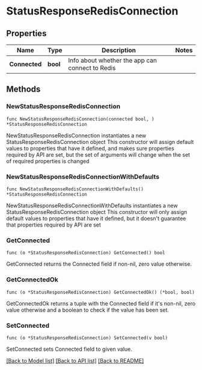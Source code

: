 # StatusResponseRedisConnection

## Properties

Name | Type | Description | Notes
------------ | ------------- | ------------- | -------------
**Connected** | **bool** | Info about whether the app can connect to Redis | 

## Methods

### NewStatusResponseRedisConnection

`func NewStatusResponseRedisConnection(connected bool, ) *StatusResponseRedisConnection`

NewStatusResponseRedisConnection instantiates a new StatusResponseRedisConnection object
This constructor will assign default values to properties that have it defined,
and makes sure properties required by API are set, but the set of arguments
will change when the set of required properties is changed

### NewStatusResponseRedisConnectionWithDefaults

`func NewStatusResponseRedisConnectionWithDefaults() *StatusResponseRedisConnection`

NewStatusResponseRedisConnectionWithDefaults instantiates a new StatusResponseRedisConnection object
This constructor will only assign default values to properties that have it defined,
but it doesn't guarantee that properties required by API are set

### GetConnected

`func (o *StatusResponseRedisConnection) GetConnected() bool`

GetConnected returns the Connected field if non-nil, zero value otherwise.

### GetConnectedOk

`func (o *StatusResponseRedisConnection) GetConnectedOk() (*bool, bool)`

GetConnectedOk returns a tuple with the Connected field if it's non-nil, zero value otherwise
and a boolean to check if the value has been set.

### SetConnected

`func (o *StatusResponseRedisConnection) SetConnected(v bool)`

SetConnected sets Connected field to given value.



[[Back to Model list]](../README.md#documentation-for-models) [[Back to API list]](../README.md#documentation-for-api-endpoints) [[Back to README]](../README.md)



